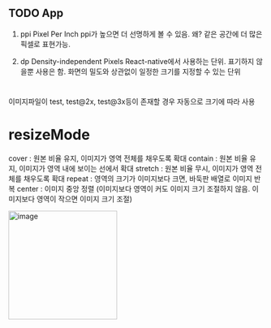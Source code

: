## TODO App

1. ppi
   Pixel Per Inch
   ppi가 높으면 더 선명하게 볼 수 있음.
   왜? 같은 공간에 더 많은 픽셀로 표현가능.

2. dp
   Density-independent Pixels
   React-native에서 사용하는 단위. 표기하지 않을뿐 사용은 함.
   화면의 밀도와 상관없이 일정한 크기를 지정할 수 있는 단위

#

이미지파일이 test, test@2x, test@3x등이 존재할 경우 자동으로 크기에 따라 사용

# resizeMode

cover : 원본 비율 유지, 이미지가 영역 전체를 채우도록 확대 
contain : 원본 비율 유지, 이미지가 영역 내에 보이는 선에서 확대 
stretch : 원본 비율 무시, 이미지가 영역 전체를 채우도록 확대 
repeat : 영역의 크기가 이미지보다 크면, 바둑판 배열로 이미지 반복 
center : 이미지 중앙 정렬 (이미지보다 영역이 커도 이미지 크기 조절하지 않음. 이미지보다 영역이 작으면 이미지 크기 조절) 

<img width="214" alt="image" src="https://user-images.githubusercontent.com/97781412/235593708-d86cc1e2-5852-46fb-81bc-ba139016eee3.png">

